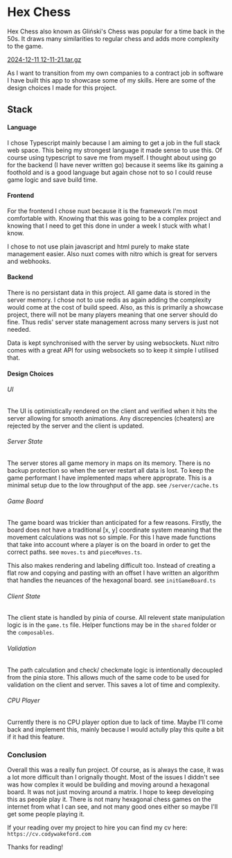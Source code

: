 # Hex Chess

Hex Chess also known as Gliński's Chess was popular for a time back in the 50s. It draws many
similarities to regular chess and adds more complexity to the game.

[2024-12-11 12-11-21.tar.gz](https://github.com/user-attachments/files/18095157/2024-12-11.12-11-21.tar.gz)

As I want to transition from my own companies to a contract job in software I have built this app to
showcase some of my skills. Here are some of the design choices I made for this project.

## Stack

#### Language

I chose Typescript mainly because I am aiming to get a job in the full stack web space. This being
my strongest language it made sense to use this. Of course using typescript to save me from myself.
I thought about using go for the backend (I have never written go) because it seems like its gaining
a foothold and is a good language but again chose not to so I could reuse game logic and save build
time.

#### Frontend

For the frontend I chose nuxt because it is the framework I'm most comfortable with. Knowing that
this was going to be a complex project and knowing that I need to get this done in under a week I
stuck with what I know.

I chose to not use plain javascript and html purely to make state management easier. Also nuxt comes
with nitro which is great for servers and webhooks.

#### Backend

There is no persistant data in this project. All game data is stored in the server memory. I chose
not to use redis as again adding the complexity would come at the cost of build speed. Also, as this
is primarily a showcase project, there will not be many players meaning that one server should do
fine. Thus redis' server state management across many servers is just not needed.

Data is kept synchronised with the server by using websockets. Nuxt nitro comes with a great API for
using websockets so to keep it simple I utilised that.

#### Design Choices

###### UI

The UI is optimistically rendered on the client and verified when it hits the server allowing for
smooth animations. Any discrepencies (cheaters) are rejected by the server and the client is
updated.

###### Server State

The server stores all game memory in maps on its memory. There is no backup protection so when the
server restart all data is lost. To keep the game performant I have implemented maps where
approprate. This is a minimal setup due to the low throughput of the app. see `/server/cache.ts`

###### Game Board

The game board was trickier than anticipated for a few reasons. Firstly, the board does not have a
traditional [x, y] coordinate system meaning that the movement calculations was not so simple. For
this I have made functions that take into account where a player is on the board in order to get the
correct paths. see `moves.ts` and `pieceMoves.ts`.

This also makes rendering and labeling difficult too. Instead of creating a flat row and copying and
pasting with an offset I have written an algorithm that handles the neuances of the hexagonal board.
see `initGameBoard.ts`

###### Client State

The client state is handled by pinia of course. All relevent state manipulation logic is in the
`game.ts` file. Helper functions may be in the `shared` folder or the `composables`.

###### Validation

The path calculation and check/ checkmate logic is intentionally decoupled from the pinia store.
This allows much of the same code to be used for validation on the client and server. This saves a
lot of time and complexity.

###### CPU Player

Currently there is no CPU player option due to lack of time. Maybe I'll come back and implement
this, mainly because I would actully play this quite a bit if it had this feature.

### Conclusion

Overall this was a really fun project. Of course, as is always the case, it was a lot more difficult
than I orignally thought. Most of the issues I diddn't see was how complex it would be building and
moving around a hexagonal board. It was not just moving around a matrix. I hope to keep developing
this as people play it. There is not many hexagonal chess games on the internet from what I can see,
and not many good ones either so maybe I'll get some people playing it.

If your reading over my project to hire you can find my cv here: `https://cv.codywakeford.com`

Thanks for reading!
